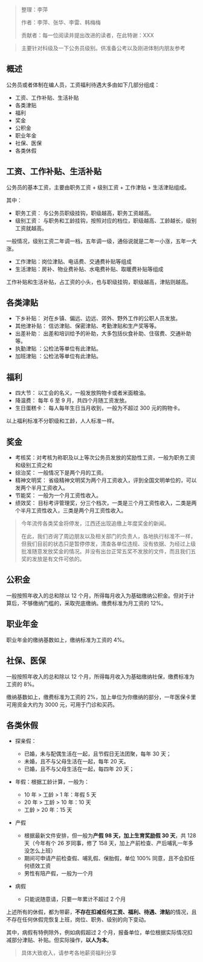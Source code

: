 > 整理：李萍
>
> 作者：李萍、张华、李雷、韩梅梅
>
> 贡献者：每一位阅读并提出改进的读者，在此特谢：XXX

> 主要针对科级及一下公务员级别。供准备公考以及刚进体制内朋友参考

## 概述

公务员或者体制在编人员，工资福利待遇大多由如下几部分组成：

* 工资、工作补贴、生活补贴
* 各类津贴
* 福利
* 奖金
* 公积金
* 职业年金
* 社保、医保
* 各类休假

## **工资**、工作补贴、生活补贴

公务员的基本工资，主要由职务工资 + 级别工资 + 工作津贴 + 生活津贴组成。

其中：

* 职务工资： 与公务员职级挂钩，职级越高，职务工资越高。
* 级别工资： 与职务和工龄挂钩，按照对应的档位，职级越高、工龄越长，级别工资就越高。

一般情况，级别工资二年调一档，五年调一级，通俗说就是二年一小涨，五年一大涨。

* 工作津贴：岗位津贴、电话费、交通费补贴等组成
* 生活津贴：房补、物业费补贴、水电费补贴、取暖费补贴等组成

工作补贴和生活补贴，占工资的小头，也与职级挂钩，职级越高，津贴则越高。

## **各类津贴**

* 下乡补贴： 对在乡镇、偏远、边远、郊外、野外工作的公职人员发放。
* 其他津补贴： 信访津贴、保密津贴、考勤津贴和生产奖等等。
* 出差补助： 出差和培训给予的补助，大多包括伙食补助、住宿费、交通补助等。
* 执勤津贴 ：公检法等单位有此津贴。
* 加班津贴 ：公检法等单位有此津贴。

## **福利**

* 四大节： 以工会的名义，一般发放购物卡或者米面粮油。
* 降温费： 每年 6 至 9 月，共四个月随工资发放。
* 生日蛋糕卡： 每人每年生日当月收到，一般为不超过 300 元的购物卡。

以上福利标准不分职级和工龄，人人标准一样。

## **奖金**

* 考核奖：对考核为称职及以上等次公务员发放的奖励性工资，一般为职务工资和级别工资之和
* 综治奖： 一般情况下是两个月的工资。
* 精神文明奖： 省级精神文明奖为两个月工资收入，评到全国文明单位的，可以发两个半月工资收入。
* 节能奖： 一般为一个月工资性收入。
* 绩效奖： 目标考评管理奖，分三个档次，一类是三个月工资性收入，二类是两个半月工资性收入，三类是两个月工资性收入。

> 今年流传各类奖金将停发，江西还出现追缴上年度奖金的新闻。
>
> 在此，我们咨询了周边朋友以及相关部门的负责人，各地执行标准不一样，但我们目前的状态只是暂停停发，清查各单位违规、没有依据、为经过上级批准随意发放奖金的情况。并没有出台正常五奖不发放的文件，而且我们五奖的发放是有文件可依的。

## **公积金**

一般按照年收入的总和除以 12 个月，所得每月收入为基础缴纳公积金。但对于计算后，不够缴纳门槛的，采取兜底缴纳。缴费标准为月工资的 12%。

## 职业年金

职业年金的缴纳基数如上，缴纳标准为工资的 4%。

## **社保**、医保

一般按照年收入的总和除以 12 个月，所得每月收入为基础缴纳社保，缴费标准为工资的 8%。

缴纳基数如上，缴费标准为工资的 2%，加上单位为你缴纳的部分，一年医保卡里可用资金大约为 3000 元，可用于门诊和买药。

## 各类休假

* 探亲假：

  * 已婚，未与配偶生活在一起，且节假日无法团聚，每年 30 天；
  * 未婚，且不与父母生活在一起，每年 20 天。
  * 已婚，且不与父母生活在一起，每四年 20 天；
* 年假：根据工龄计算，一般为：

  * 10 年 > 工龄 > 1 年：年假 5 天
  * 20 年 > 工龄 > 10 年：10 天
  * 工龄 > 20 年：15 天
* 产假

  * 根据最新文件安排，但一般为**产假 98 天，加上生育奖励假 30 天**，共 128 天（今年有个 26 岁同事，修了 158 天，加上产前检查、产后哺乳一年多没怎么上班）
  * 期间可申请产前检查假、哺乳假、保胎假，单位 100% 同意，且不会扣任何绩效工资
  * 男性有陪产假，一般为一个月
* 病假

  * 只能说随意请，只要一年累计不超过 2 个月

上述所有的休假，都为带薪，**不存在扣减任何工资、福利、待遇、津贴**的情况，且不存在任何休假完恢复上班，岗位、职务、级别的向下变动。

其中，病假有特例除外，例如病假超过 2 个月，报备单位，单位根据实际情况扣减部分津贴、补贴。但实际操作，**以人为本**。

> 具体大致收入，请参考各地薪资福利分享